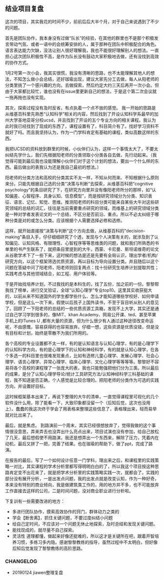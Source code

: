 ## 结业项目复盘

这次的项目，其实我花的时间不少，前前后后大半个月，对于自己来说遇到了不少的问题。

首先是团队协作，我本身没有过做“队长”的经验，在其他的群里也不是那个积极发言带动气氛、或者一语中的会统筹安排的人，属于那种在团队中积极配合的角色。语言表达能力欠缺，没法让别人很好理解我，我也不能很好理解别人的想法。一直担心这次团队积极性不高，是作为队长没有鼓动大家积极地去做，还有没找到高效的协作方式。

1月2号第一次小会，我其实很慌，我没有清晰的思路，也不太能理解其他人的想法，不知怎么做小会总结，还好珈瑜出现，建议大家先分工去做，每人从阳老师的分类里挑了一个感兴趣的方向，去做探索，然后约定大约三天后再开一次小会。但由于大家都比较忙，谁也没有在issue里更新自己的想法，于是这个第二次会议就一拖再拖也没有实现。

其次，探索过程没有及时反省，有点执着一个点不放的感觉。
我一开始的思路是从维基百科里先熟悉“认知科学”相关的内容，然后找到了开设认知科学系最早的加州大学圣地亚哥分校ucsd，并且找到了开设的五个专业方向的相关课程。我认为此时我已经找到了现成的东西了，课程设置有了，科目简介有了。找好学习资料不就好了吗。而且我坚持认为，作为一门学科肯定有基础的课程，类似高数这样的东西。

我把UCSD的资料放到群里的时候，小伙伴们认为，这样一个事情太大了，不要太纠结先学什么，我们先根据阳老师的分类领取小分类各自去做，先行动起来。（我觉得可能到最后我也没能理解小伙伴们对于这个计划的想法，要出一个什么样的东西。最后做出的表我认为还是我自己最初的想法。）

阳老师的分类方法和高校的分类其实不太一样，不知从何而来、不知根据什么原则来分。只能先根据自己选的分类“决策与判断”去探索，从维基百科把“cognitive psychology”的条目研究了下，在研究方向里并没有像阳老师所分的那样，如“认知偏差、心智程序、具身认知、信息模型”，而是按研究领域分为分类、知识表征、语言、记忆、知觉、思维。推测阳老师的科目分类可能来自某些大牛对这些研究领域的总结的词汇，往往是当前需要重点研究的领域，而维基上的研究领域分类是一种对学者发表论文的一个总结，不区分是否前沿、重点。所以不必太纠结于哪种分类是对的或怎么分类。应该根据个人需要选择必修和选修。

这样，就开始直接按“决策与判断”这个方向去做，从维基百科的"decision- making"条目入手，仔仔细细研究了个透，发现与个人决策有关的，就涉及到了认知偏见、认知风格、有限理性、心智程序等等思维类的问题，就和我们所熟悉的书单里的书产生联系了，就把条目里提到的大牛，西蒙、卡尼曼、斯坦诺维奇的论文从谷歌学术下了一些下来，这时候的想法是还是先要有全局认识，理出学者/机构/研究方向，以这个框架筛选优质资源，再以目标为导向设置分类。并且随后以这个问题在答疑中问了阳老师，阳老师则回复两点：找十份研究生培养计划提取共性；实践考虑与其他领域结合，如工程、用户体验等。

于是开始找培养计划，不过我找的是本科生的，找了五份，加之前的一份。黎黎帮我找了榜单，进行交叉验证，全球“认知心理学”专业top10。这里其实收获挺大的，以前从来不知道国外的学生都学些什么、怎么才能知道哪些学校好、如何申请学校，但是这么一次下来，假使以后孩子上国外读书，不至于盲目听从别人的意见了。回顾了一下阳老师的总结的一些优质资源工具箱，发现不上大学，其实还是通过自己学习学到很多的，像MIT、khan Academy、网易公开课、ted、甚至苹果手机上的ITunes U ,都有大量的资源，但为什么很少有人通过这种途径改变命运呢，不由感慨，容易获得的也容易放弃。仔细一想，这些资源是优质没错，但是没有目标和计划，始终是零散不为我们所用的。

各个高校的专业设置都不太一样，有的是认知语言与认知心理学，有的是心理学下的认知科学方向，有的是心理学下的认知和神经科学，有的就是认知心理学，在各个多选一的科目里也很难发现重点，比如有选修儿童心理学、发展心理学、社会心理学、语言心理学、异常心理学、临床心理学、文化心理学等等等等。黎黎好不容易将各个高校的课程理了一张庞大的表，我也只能勉强把他们分为三类。所以最后的成果，是分了认知心理学导论/统计工具研究方法/认知神经科学三科基础的课程，我不知道是否正确，个人感觉是比较合理的。把阳老师的分类作为可选的实践方向，并设置好目标。

这时候框架基本出来了，再说下整理的大牛的清单，一直觉得课程里可视化的几个软件没什么用，除了能看一下，大致印象都没留一个（后知后觉，这次也没用上）。蠢蠢的我这次终于学会了用表格来整理这些信息了，表格理出来，轻而易举就对比出来了。

最后，就是焦虑。
到路演前一个周末，其实已经很想放弃了，觉得我做的这个事情很没意思，弄来弄去也没弄出什么亮点出来，项目试演也没有参加，给自己放松了几天，最后想假使不用路演，我还是想弄出一个东西来，解除了压力，凭着内在动机，最后又拼了一把，完善了结果。也在珈瑜的帮助下，做了ppt，完成了路演。

在报告的最后，写了一个如何设计任意一门学科，理出来之后，和课程里的实践策略一对比，其实课程的学术分析里都写得明明白白的了，所以我这个项目按这种思路肯定变不出花来了，就是把学术分析里的实践策略实践一次，就都会了。实践的部分没有展开分析，一是出发点问题，我的出发点就是改变认知，作为一种好奇，本来没有特别的商业倾向，我是做建筑类工作的，用的地方并不多，也不可能放弃工作直接去这样的公司，二是时间问题，没对商业职业进行分析啦。

下复训有一些需要改进的地方：
- 多进行团队协作，摸索高效协作的窍门，群体动力之类的
- 学会【断舍离】，抓住关键问题，不要过度纠结小问题
- 给自己定时间，不应该对一个问题无休止地探索，及时总结和发现关键问题。
- 能找现成的，就尽量不自己探索。
- 灵活性
道理都懂，做起来好像还挺难的，所以这才是关键所在吧，跟着开智培养习惯，多练习多内隐。感谢黎黎教练的指导，虽然过程中不太明白，但好像后知后觉发现了黎黎教练的高阶思路。

### CHANGELOG
- 20190124 jiawen整理复盘

